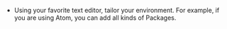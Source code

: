 
- Using your favorite text editor, tailor your environment.  For example, if you are using Atom, you can add all kinds of Packages.
